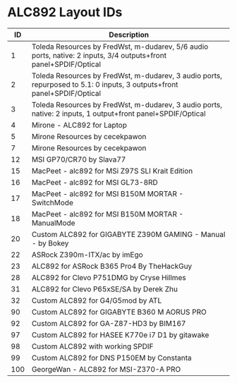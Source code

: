 # ALC892 Layout IDs

| ID | Description |
|---|---|
| 1 | Toleda Resources by FredWst, m-dudarev, 5/6 audio ports, native: 2 inputs, 3/4 outputs+front panel+SPDIF/Optical |
| 2 | Toleda Resources by FredWst, m-dudarev, 3 audio ports, repurposed to 5.1: 0 inputs, 3 outputs+front panel+SPDIF/Optical |
| 3 | Toleda Resources by FredWst, m-dudarev, 3 audio ports, native: 2 inputs, 1 output+front panel+SPDIF/Optical |
| 4 | Mirone - ALC892 for Laptop |
| 5 | Mirone Resources by cecekpawon |
| 7 | Mirone Resources by cecekpawon |
| 12 | MSI GP70/CR70 by Slava77 |
| 15 | MacPeet - alc892 for MSi Z97S SLI Krait Edition |
| 16 | MacPeet - alc892 for MSI GL73-8RD |
| 17 | MacPeet - alc892 for MSI B150M MORTAR - SwitchMode |
| 18 | MacPeet - alc892 for MSI B150M MORTAR - ManualMode |
| 20 | Custom ALC892 for GIGABYTE Z390M GAMING - Manual - by Bokey |
| 22 | ASRock Z390m-ITX/ac by imEgo |
| 23 | ALC892 for ASRock B365 Pro4 By TheHackGuy |
| 28 | ALC892 for Clevo P751DMG by Cryse Hillmes |
| 31 | ALC892 for Clevo P65xSE/SA by Derek Zhu |
| 32 | Custom ALC892 for G4/G5mod by ATL |
| 90 | Custom ALC892 for GIGABYTE B360 M AORUS PRO |
| 92 | Custom ALC892 for GA-Z87-HD3 by BIM167 |
| 97 | Custom ALC892 for HASEE K770e i7 D1 by gitawake |
| 98 | Custom ALC892 with working SPDIF |
| 99 | Custom ALC892 for DNS P150EM by Constanta |
| 100 | GeorgeWan - ALC892 for MSI-Z370-A PRO |
